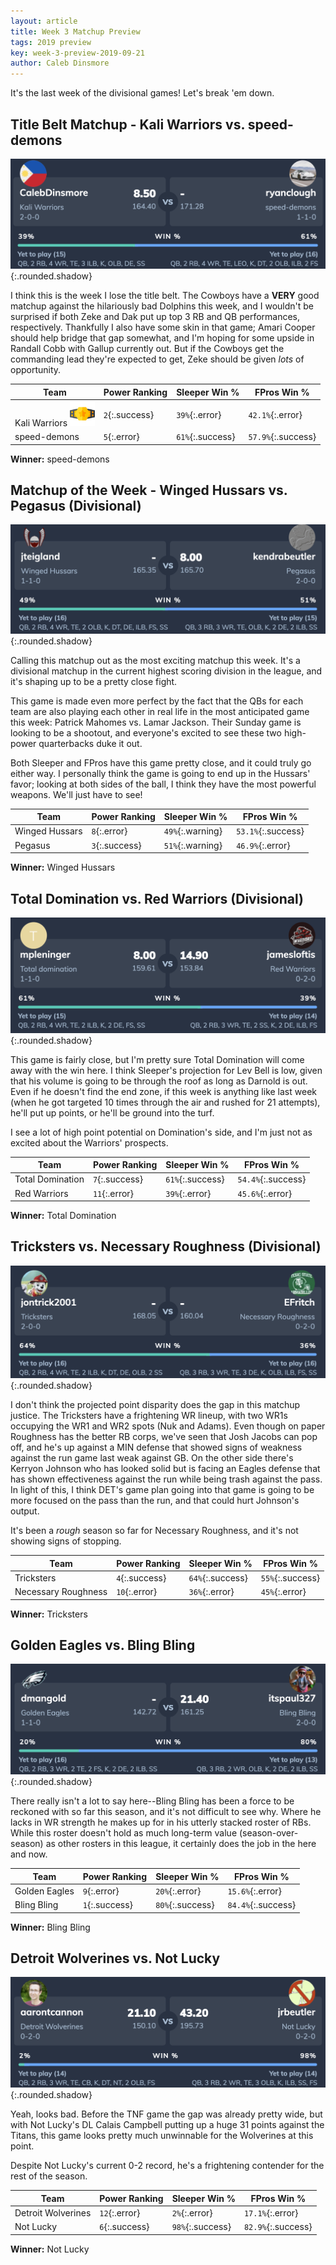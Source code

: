 ```yaml
---
layout: article
title: Week 3 Matchup Preview
tags: 2019 preview
key: week-3-preview-2019-09-21
author: Caleb Dinsmore
---
```


It's the last week of the divisional games! Let's break 'em down.

<!--more-->

## Title Belt Matchup - Kali Warriors vs. speed-demons

![](/post-assets/2019/2019-09-21/kali_speed.png){:.rounded.shadow}

I think this is the week I lose the title belt. The Cowboys have a **VERY** good matchup against the hilariously bad Dolphins this week, and I wouldn't be surprised if both Zeke and Dak put up top 3 RB and QB performances, respectively. Thankfully I also have some skin in that game; Amari Cooper should help bridge that gap somewhat, and I'm hoping for some upside in Randall Cobb with Gallup currently out. But if the Cowboys get the commanding lead they're expected to get, Zeke should be given _lots_ of opportunity.

| Team                                                               | Power Ranking  | Sleeper Win %    | FPros Win %        |
| ------------------------------------------------------------------ | -------------- | ---------------- | ------------------ |
| Kali Warriors <img width="40px" src="/misc/assets/svg/belt.svg" /> | `2`{:.success} | `39%`{:.error}   | `42.1%`{:.error}   |
| speed-demons                                                       | `5`{:.error}   | `61%`{:.success} | `57.9%`{:.success} |

**Winner:** speed-demons

## Matchup of the Week - Winged Hussars vs. Pegasus (Divisional)

![](/post-assets/2019/2019-09-21/winged_pegasus.png){:.rounded.shadow}

Calling this matchup out as the most exciting matchup this week. It's a divisional matchup in the current highest scoring division in the league, and it's shaping up to be a pretty close fight.

This game is made even more perfect by the fact that the QBs for each team are also playing each other in real life in the most anticipated game this week: Patrick Mahomes vs. Lamar Jackson. Their Sunday game is looking to be a shootout, and everyone's excited to see these two high-power quarterbacks duke it out.

Both Sleeper and FPros have this game pretty close, and it could truly go either way. I personally think the game is going to end up in the Hussars' favor; looking at both sides of the ball, I think they have the most powerful weapons. We'll just have to see!

| Team           | Power Ranking  | Sleeper Win %    | FPros Win %        |
| -------------- | -------------- | ---------------- | ------------------ |
| Winged Hussars | `8`{:.error}   | `49%`{:.warning} | `53.1%`{:.success} |
| Pegasus        | `3`{:.success} | `51%`{:.warning} | `46.9%`{:.error}   |

**Winner:** Winged Hussars

## Total Domination vs. Red Warriors (Divisional)

![](/post-assets/2019/2019-09-21/total_red.png){:.rounded.shadow}

This game is fairly close, but I'm pretty sure Total Domination will come away with the win here. I think Sleeper's projection for Lev Bell is low, given that his volume is going to be through the roof as long as Darnold is out. Even if he doesn't find the end zone, if this week is anything like last week (when he got targeted 10 times through the air and rushed for 21 attempts), he'll put up points, or he'll be ground into the turf.

I see a lot of high point potential on Domination's side, and I'm just not as excited about the Warriors' prospects.

| Team             | Power Ranking  | Sleeper Win %    | FPros Win %        |
| ---------------- | -------------- | ---------------- | ------------------ |
| Total Domination | `7`{:.success} | `61%`{:.success} | `54.4%`{:.success} |
| Red Warriors     | `11`{:.error}  | `39%`{:.error}   | `45.6%`{:.error}   |

**Winner:** Total Domination

## Tricksters vs. Necessary Roughness (Divisional)

![](/post-assets/2019/2019-09-21/tricksters_necessary.png){:.rounded.shadow}

I don't think the projected point disparity does the gap in this matchup justice. The Tricksters have a frightening WR lineup, with two WR1s occupying the WR1 and WR2 spots (Nuk and Adams). Even though on paper Roughness has the better RB corps, we've seen that Josh Jacobs can pop off, and he's up against a MIN defense that showed signs of weakness against the run game last weak against GB. On the other side there's Kerryon Johnson who has looked solid but is facing an Eagles defense that has shown effectiveness against the run while being trash against the pass. In light of this, I think DET's game plan going into that game is going to be more focused on the pass than the run, and that could hurt Johnson's output.

It's been a _rough_ season so far for Necessary Roughness, and it's not showing signs of stopping.

| Team                | Power Ranking  | Sleeper Win %    | FPros Win %      |
| ------------------- | -------------- | ---------------- | ---------------- |
| Tricksters          | `4`{:.success} | `64%`{:.success} | `55%`{:.success} |
| Necessary Roughness | `10`{:.error}  | `36%`{:.error}   | `45%`{:.error}   |

**Winner:** Tricksters

## Golden Eagles vs. Bling Bling

![](/post-assets/2019/2019-09-21/golden_bling.png){:.rounded.shadow}

There really isn't a lot to say here--Bling Bling has been a force to be reckoned with so far this season, and it's not difficult to see why. Where he lacks in WR strength he makes up for in his utterly stacked roster of RBs. While this roster doesn't hold as much long-term value (season-over-season) as other rosters in this league, it certainly does the job in the here and now.

| Team          | Power Ranking  | Sleeper Win %    | FPros Win %        |
| ------------- | -------------- | ---------------- | ------------------ |
| Golden Eagles | `9`{:.error}   | `20%`{:.error}   | `15.6%`{:.error}   |
| Bling Bling   | `1`{:.success} | `80%`{:.success} | `84.4%`{:.success} |

**Winner:** Bling Bling

## Detroit Wolverines vs. Not Lucky

![](/post-assets/2019/2019-09-21/detroit_not.png){:.rounded.shadow}

Yeah, looks bad. Before the TNF game the gap was already pretty wide, but with Not Lucky's DL Calais Campbell putting up a huge 31 points against the Titans, this game looks pretty much unwinnable for the Wolverines at this point.

Despite Not Lucky's current 0-2 record, he's a frightening contender for the rest of the season.

| Team               | Power Ranking  | Sleeper Win %    | FPros Win %        |
| ------------------ | -------------- | ---------------- | ------------------ |
| Detroit Wolverines | `12`{:.error}  | `2%`{:.error}    | `17.1%`{:.error}   |
| Not Lucky          | `6`{:.success} | `98%`{:.success} | `82.9%`{:.success} |

**Winner:** Not Lucky
